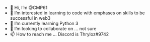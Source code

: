 - 👋 Hi, I’m @CMP61
- 👀 I’m interested in learning to code with emphases on skills to be successful in web3
- 🌱 I’m currently learning Python 3
- 💞️ I’m looking to collaborate on ... not sure
- 📫 How to reach me ... Discord is Thryloz#9742

<!---
CMP61/CMP61 is a ✨ special ✨ repository because its `README.md` (this file) appears on your GitHub profile.
You can click the Preview link to take a look at your changes.
--->
